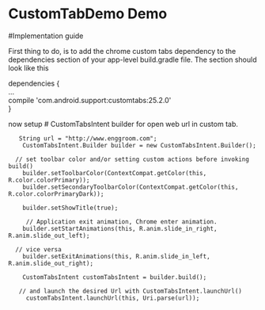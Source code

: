 # CustomTabDemo Demo
#Implementation guide

First thing to do, is to add the chrome custom tabs dependency to the dependencies section of your app-level build.gradle file. The section should look like this

dependencies
{  
    ...
    <br/>
       compile 'com.android.support:customtabs:25.2.0'
       <br/>
}

now setup # CustomTabsIntent builder for open web url in custom tab.

       String url = "http://www.enggroom.com";
        CustomTabsIntent.Builder builder = new CustomTabsIntent.Builder();
        
      // set toolbar color and/or setting custom actions before invoking build()
        builder.setToolbarColor(ContextCompat.getColor(this, R.color.colorPrimary));
        builder.setSecondaryToolbarColor(ContextCompat.getColor(this, R.color.colorPrimaryDark));

        builder.setShowTitle(true);
        
         // Application exit animation, Chrome enter animation.
        builder.setStartAnimations(this, R.anim.slide_in_right, R.anim.slide_out_left);
        
      // vice versa
        builder.setExitAnimations(this, R.anim.slide_in_left, R.anim.slide_out_right);
        
        CustomTabsIntent customTabsIntent = builder.build();
        
       // and launch the desired Url with CustomTabsIntent.launchUrl()
         customTabsIntent.launchUrl(this, Uri.parse(url));
         
 
 
